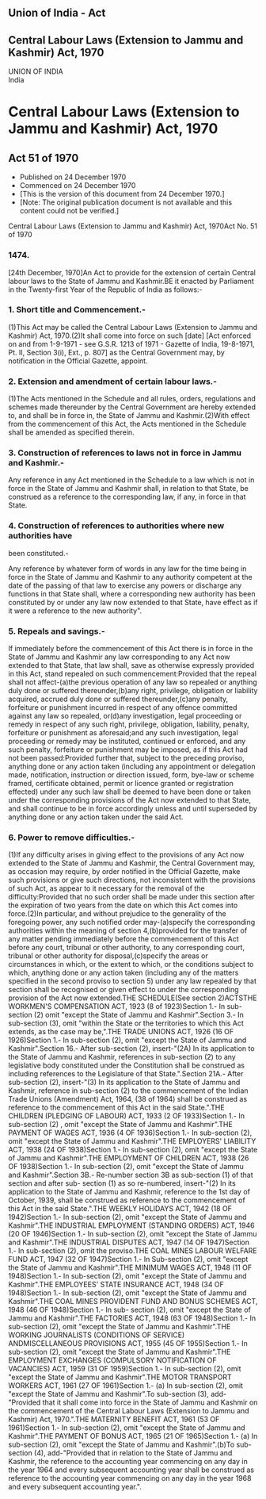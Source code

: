 ## Union of India - Act

## Central Labour Laws (Extension to Jammu and Kashmir) Act, 1970

UNION OF INDIA  
India

# Central Labour Laws (Extension to Jammu and Kashmir) Act, 1970

## Act 51 of 1970

  * Published on 24 December 1970 
  * Commenced on 24 December 1970 
  * [This is the version of this document from 24 December 1970.] 
  * [Note: The original publication document is not available and this content could not be verified.] 

Central Labour Laws (Extension to Jammu and Kashmir) Act, 1970Act No. 51 of
1970

### 1474.

[24th December, 1970]An Act to provide for the extension of certain Central
labour laws to the State of Jammu and Kashmir.BE it enacted by Parliament in
the Twenty-first Year of the Republic of India as follows:-

### 1. Short title and Commencement.-

(1)This Act may be called the Central Labour Laws (Extension to Jammu and
Kashmir) Act, 1970.(2)It shall come into force on such [date] [Act enforced on
and from 1-9-1971 - see G.S.R. 1213 of 1971 - Gazette of India, 19-8-1971, Pt.
II, Section 3(i), Ext., p. 807] as the Central Government may, by notification
in the Official Gazette, appoint.

### 2. Extension and amendment of certain labour laws.-

(1)The Acts mentioned in the Schedule and all rules, orders, regulations and
schemes made thereunder by the Central Government are hereby extended to, and
shall be in force in, the State of Jammu and Kashmir.(2)With effect from the
commencement of this Act, the Acts mentioned in the Schedule shall be amended
as specified therein.

### 3. Construction of references to laws not in force in Jammu and Kashmir.-

Any reference in any Act mentioned in the Schedule to a law which is not in
force in the State of Jammu and Kashmir shall, in relation to that State, be
construed as a reference to the corresponding law, if any, in force in that
State.

### 4. Construction of references to authorities where new authorities have
been constituted.-

Any reference by whatever form of words in any law for the time being in force
in the State of Jammu and Kashmir to any authority competent at the date of
the passing of that law to exercise any powers or discharge any functions in
that State shall, where a corresponding new authority has been constituted by
or under any law now extended to that State, have effect as if it were a
reference to the new authority".

### 5. Repeals and savings.-

If immediately before the commencement of this Act there is in force in the
State of Jammu and Kashmir any law corresponding to any Act now extended to
that State, that law shall, save as otherwise expressly provided in this Act,
stand repealed on such commencement:Provided that the repeal shall not
affect-(a)the previous operation of any law so repealed or anything duly done
or suffered thereunder,(b)any right, privilege, obligation or liability
acquired, accrued duly done or suffered thereunder,(c)any penalty, forfeiture
or punishment incurred in respect of any offence committed against any law so
repealed, or(d)any investigation, legal proceeding or remedy in respect of any
such right, privilege, obligation, liability, penalty, forfeiture or
punishment as aforesaid;and any such investigation, legal proceeding or remedy
may be instituted, continued or enforced, and any such penalty, forfeiture or
punishment may be imposed, as if this Act had not been passed:Provided further
that, subject to the preceding proviso, anything done or any action taken
(including any appointment or delegation made, notification, instruction or
direction issued, form, bye-law or scheme framed, certificate obtained, permit
or licence granted or registration effected) under any such law shall be
deemed to have been done or taken under the corresponding provisions of the
Act now extended to that State, and shall continue to be in force accordingly
unless and until superseded by anything done or any action taken under the
said Act.

### 6. Power to remove difficulties.-

(1)If any difficulty arises in giving effect to the provisions of any Act now
extended to the State of Jammu and Kashmir, the Central Government may, as
occasion may require, by order notified in the Official Gazette, make such
provisions or give such directions, not inconsistent with the provisions of
such Act, as appear to it necessary for the removal of the difficulty:Provided
that no such order shall be made under this section after the expiration of
two years from the date on which this Act comes into force.(2)In particular,
and without prejudice to the generality of the foregoing power, any such
notified order may-(a)specify the corresponding authorities within the meaning
of section 4,(b)provided for the transfer of any matter pending immediately
before the commencement of this Act before any court, tribunal or other
authority, to any corresponding court, tribunal or other authority for
disposal,(c)specify the areas or circumstances in which, or the extent to
which, or the conditions subject to which, anything done or any action taken
(including any of the matters specified in the second proviso to section 5)
under any law repealed by that section shall be recognised or given effect to
under the corresponding provision of the Act now extended.THE SCHEDULE(See
section 2)ACTSTHE WORKMEN'S COMPENSATION ACT, 1923 (8 of 1923)Section 1.- In
sub-section (2) omit "except the State of Jammu and Kashmir".Section 3.- In
sub-section (3), omit "within the State or the territories to which this Act
extends, as the case may be,".THE TRADE UNIONS ACT, 1926 (16 OF 1926)Section
1.- In sub-section (2), omit "except the State of Jammu and Kashmir".Section
16.- After sub-section (2), insert-"(2A) In its application to the State of
Jammu and Kashmir, references in sub-section (2) to any legislative body
constituted under the Constitution shall be construed as including references
to the Legislature of that State.".Section 21A.- After sub-section (2),
insert-"(3) In its application to the State of Jammu and Kashmir, reference in
sub-section (2) to the commencement of the Indian Trade Unions (Amendment)
Act, 1964, (38 of 1964) shall be construed as reference to the commencement of
this Act in the said State.".THE CHILDREN (PLEDGING OF LABOUR) ACT, 1933 (2 OF
1933)Section 1.- In sub-section (2) , omit "except the State of Jammu and
Kashmir".THE PAYMENT OF WAGES ACT, 1936 (4 OF 1936)Section 1.- In sub-section
(2), omit "except the State of Jammu and Kashmir".THE EMPLOYERS' LIABILITY
ACT, 1938 (24 OF 1938)Section 1.- In sub-section (2), omit "except the State
of Jammu and Kashmir".THE EMPLOYMENT OF CHILDREN ACT, 1938 (26 OF 1938)Section
1.- In sub-section (2), omit "except the State of Jammu and Kashmir".Section
3B.- Re-number section 3B as sub-section (1) of that section and after sub-
section (1) as so re-numbered, insert-"(2) In its application to the State of
Jammu and Kashmir, reference to the 1st day of October, 1939, shall be
construed as reference to the commencement of this Act in the said State.".THE
WEEKLY HOLIDAYS ACT, 1942 (18 OF 1942)Section 1.- In sub-section (2), omit
"except the State of Jammu and Kashmir".THE INDUSTRIAL EMPLOYMENT (STANDING
ORDERS) ACT, 1946 (20 OF 1946)Section 1.- In sub-section (2), omit "except the
State of Jammu and Kashmir".THE INDUSTRIAL DISPUTES ACT, 1947 (14 OF
1947)Section 1.- In sub-section (2), omit the proviso.THE COAL MINES LABOUR
WELFARE FUND ACT, 1947 (32 OF 1947)Section 1.- In Sub-section (2), omit
"except the State of Jammu and Kashmir".THE MINIMUM WAGES ACT, 1948 (11 OF
1948)Section 1.- In sub-section (2), omit "except the State of Jammu and
Kashmir".THE EMPLOYEES' STATE INSURANCE ACT, 1948 (34 OF 1948)Section 1.- In
sub-section (2), omit "except the State of Jammu and Kashmir".THE COAL MINES
PROVIDENT FUND AND BONUS SCHEMES ACT, 1948 (46 OF 1948)Section 1.- In sub-
section (2), omit "except the State of Jammu and Kashmir".THE FACTORIES ACT,
1948 (63 OF 1948)Section 1.- In sub-section (2), omit "except the State of
Jammu and Kashmir".THE WORKING JOURNALISTS (CONDITIONS OF SERVICE)
ANDMISCELLANEOUS PROVISIONS ACT, 1955 (45 OF 1955)Section 1.- In sub-section
(2), omit "except the State of Jammu and Kashmir".THE EMPLOYMENT EXCHANGES
(COMPULSORY NOTIFICATION OF VACANCIES) ACT, 1959 (31 OF 1959)Section 1.- In
sub-section (2), omit "except the State of Jammu and Kashmir".THE MOTOR
TRANSPORT WORKERS ACT, 1961 (27 OF 1961)Section 1.- (a) In sub-section (2),
omit "except the State of Jammu and Kashmir".To sub-section (3), add-"Provided
that it shall come into force in the State of Jammu and Kashmir on the
commencement of the Central Labour Laws (Extension to Jammu and Kashmir) Act,
1970.".THE MATERNITY BENEFIT ACT, 1961 (53 OF 1961)Section 1.- In sub-section
(2), omit "except the State of Jammu and Kashmir".THE PAYMENT OF BONUS ACT,
1965 (21 OF 1965)Section 1.- (a) In sub-section (2), omit "except the State of
Jammu and Kashmir".(b)To sub-section (4), add-"Provided that in relation to
the State of Jammu and Kashmir, the reference to the accounting year
commencing on any day in the year 1964 and every subsequent accounting year
shall be construed as reference to the accounting year commencing on any day
in the year 1968 and every subsequent accounting year.".


